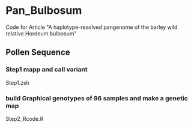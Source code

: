 # Pan_Bulbosum
Code for Article "A haplotype-resolved pangenome of the barley wild relative Hordeum bulbosum"

## Pollen Sequence 

### Step1 mapp and call variant

Step1.zsh

### build Graphical genotypes of 96 samples and make a genetic map

Step2_Rcode.R